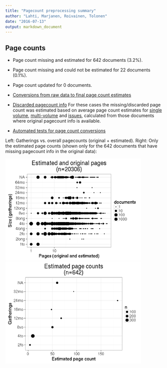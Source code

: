 ```yaml
---
title: "Pagecount preprocessing summary"
author: "Lahti, Marjanen, Roivainen, Tolonen"
date: "2016-07-13"
output: markdown_document
---
```





## Page counts

  * Page count missing and estimated for 642 documents (3.2%).

  * Page count missing and could not be estimated for 22 documents (0.1%).

  * Page count updated for 0 documents.
  
  * [Conversions from raw data to final page count estimates](output.tables/pagecount_conversion_nontrivial.csv)

<!--[Page conversions from raw data to final page count estimates with volume info](output.tables/page_conversion_table_full.csv)-->

  * [Discarded pagecount info](output.tables/pagecount_discarded.csv) For these cases the missing/discarded page count was estimated based on average page count estimates for [single volume](mean_pagecounts_singlevol.csv), [multi-volume](mean_pagecounts_multivol.csv) and [issues](mean_pagecounts_issue.csv), calculated from those documents where original pagecount info is available.

  * [Automated tests for page count conversions](https://github.com/rOpenGov/bibliographica/blob/master/inst/extdata/tests_polish_physical_extent.csv)


Left: Gatherings vs. overall pagecounts (original + estimated). Right: Only the estimated page counts (shown only for the 642 documents that have missing pagecount info in the original data):

<img src="figure/pagecount-size-estimated-1.png" title="plot of chunk size-estimated" alt="plot of chunk size-estimated" width="430px" /><img src="figure/pagecount-size-estimated-2.png" title="plot of chunk size-estimated" alt="plot of chunk size-estimated" width="430px" />


<!--

## Average page counts (only works in CERL now)

Multi-volume documents average page counts are given per volume.


|doc.dimension | mean.pages.singlevol|median.pages.singlevol | n.singlevol|mean.pages.multivol |median.pages.multivol | n.multivol| mean.pages.issue|median.pages.issue | n.issue|
|:-------------|--------------------:|:----------------------|-----------:|:-------------------|:---------------------|----------:|----------------:|:------------------|-------:|
|2fo           |                  NaN|NA                     |        2223|NA                  |NA                    |         NA|              NaN|NA                 |      19|
|4long         |                  NaN|NA                     |         181|NA                  |NA                    |         NA|               NA|NA                 |      NA|
|4to           |                  NaN|NA                     |       12660|NA                  |NA                    |         NA|              NaN|NA                 |      32|
|8long         |                  NaN|NA                     |          71|NA                  |NA                    |         NA|               NA|NA                 |      NA|
|8vo           |                  NaN|NA                     |        3438|NA                  |NA                    |         NA|              NaN|NA                 |      78|
|12long        |                  NaN|NA                     |           4|NA                  |NA                    |         NA|               NA|NA                 |      NA|
|12mo          |                  NaN|NA                     |         499|NA                  |NA                    |         NA|              NaN|NA                 |      14|
|16mo          |                  NaN|NA                     |         183|NA                  |NA                    |         NA|              NaN|NA                 |       2|
|24mo          |                  NaN|NA                     |           4|NA                  |NA                    |         NA|               NA|NA                 |      NA|
|32mo          |                  NaN|NA                     |           2|NA                  |NA                    |         NA|               NA|NA                 |      NA|
|64mo          |                  NaN|NA                     |           6|NA                  |NA                    |         NA|               NA|NA                 |      NA|
|NA            |                  NaN|NA                     |         558|NA                  |NA                    |         NA|              NaN|NA                 |      23|
|1to           |                   NA|NA                     |          NA|NA                  |NA                    |         NA|              NaN|NA                 |       7|


```
## Error in eval(expr, envir, enclos): object 'value' not found
```

-->

